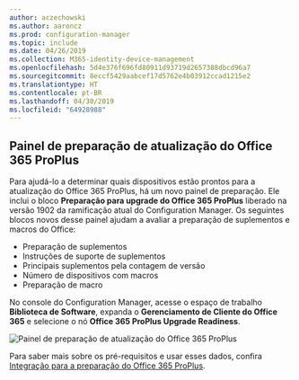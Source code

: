 ```yaml
---
author: aczechowski
ms.author: aaroncz
ms.prod: configuration-manager
ms.topic: include
ms.date: 04/26/2019
ms.collection: M365-identity-device-management
ms.openlocfilehash: 5d4e376f696fd80911d93719d2657388dbcd96a7
ms.sourcegitcommit: 8eccf5429aabcef17d5762e4b03912ccad1215e2
ms.translationtype: HT
ms.contentlocale: pt-BR
ms.lasthandoff: 04/30/2019
ms.locfileid: "64928988"
---
```

## <a name="bkmk_o365"></a> Painel de preparação de atualização do Office 365 ProPlus

<!--4021125-->
Para ajudá-lo a determinar quais dispositivos estão prontos para a atualização do Office 365 ProPlus, há um novo painel de preparação. Ele inclui o bloco **Preparação para upgrade do Office 365 ProPlus** liberado na versão 1902 da ramificação atual do Configuration Manager. Os seguintes blocos novos desse painel ajudam a avaliar a preparação de suplementos e macros do Office:

- Preparação de suplementos
- Instruções de suporte de suplementos
- Principais suplementos pela contagem de versão
- Número de dispositivos com macros
- Preparação de macro

No console do Configuration Manager, acesse o espaço de trabalho **Biblioteca de Software**, expanda o **Gerenciamento de Cliente do Office 365** e selecione o nó **Office 365 ProPlus Upgrade Readiness**.

![Painel de preparação de atualização do Office 365 ProPlus](../../media/4021125-o365-dashboard.png)

Para saber mais sobre os pré-requisitos e usar esses dados, confira [Integração para a preparação do Office 365 ProPlus](https://docs.microsoft.com/sccm/sum/deploy-use/office-365-dashboard#bkmk_o365_readiness).
